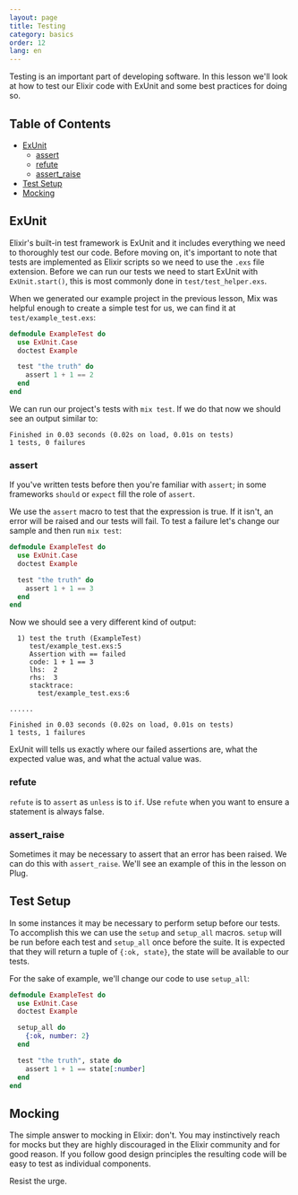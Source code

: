 ```yaml
---
layout: page
title: Testing
category: basics
order: 12
lang: en
---
```


Testing is an important part of developing software.  In this lesson we'll look at how to test our Elixir code with ExUnit and some best practices for doing so.

## Table of Contents

- [ExUnit](#exunit)
  - [assert](#assert)
  - [refute](#refute)
  - [assert_raise](#assertraise)
- [Test Setup](#test-setup)
- [Mocking](#mocking)

## ExUnit

Elixir's built-in test framework is ExUnit and it includes everything we need to thoroughly test our code.  Before moving on, it's important to note that tests are implemented as Elixir scripts so we need to use the `.exs` file extension.  Before we can run our tests we need to start ExUnit with `ExUnit.start()`, this is most commonly done in `test/test_helper.exs`.

When we generated our example project in the previous lesson, Mix was helpful enough to create a simple test for us, we can find it at `test/example_test.exs`:

```elixir
defmodule ExampleTest do
  use ExUnit.Case
  doctest Example

  test "the truth" do
    assert 1 + 1 == 2
  end
end
```

We can run our project's tests with `mix test`.  If we do that now we should see an output similar to:

```shell
Finished in 0.03 seconds (0.02s on load, 0.01s on tests)
1 tests, 0 failures
```

### assert

If you've written tests before then you're familiar with `assert`; in some frameworks `should` or `expect` fill the role of `assert`.

We use the `assert` macro to test that the expression is true.  If it isn't, an error will be raised and our tests will fail.  To test a failure let's change our sample and then run `mix test`:

```elixir
defmodule ExampleTest do
  use ExUnit.Case
  doctest Example

  test "the truth" do
    assert 1 + 1 == 3
  end
end
```

Now we should see a very different kind of output:

```shell
  1) test the truth (ExampleTest)
     test/example_test.exs:5
     Assertion with == failed
     code: 1 + 1 == 3
     lhs:  2
     rhs:  3
     stacktrace:
       test/example_test.exs:6

......

Finished in 0.03 seconds (0.02s on load, 0.01s on tests)
1 tests, 1 failures
```

ExUnit will tells us exactly where our failed assertions are, what the expected value was, and what the actual value was.

### refute

`refute` is to `assert` as `unless` is to `if`.  Use `refute` when you want to ensure a statement is always false.

### assert_raise

Sometimes it may be necessary to assert that an error has been raised. We can do this with `assert_raise`.  We'll see an example of this in the lesson on Plug.

## Test Setup

In some instances it may be necessary to perform setup before our tests.  To accomplish this we can use the `setup` and `setup_all` macros.  `setup` will be run before each test and `setup_all` once before the suite.  It is expected that they will return a tuple of `{:ok, state}`, the state will be available to our tests.

For the sake of example, we'll change our code to use `setup_all`:

```elixir
defmodule ExampleTest do
  use ExUnit.Case
  doctest Example

  setup_all do
    {:ok, number: 2}
  end

  test "the truth", state do
    assert 1 + 1 == state[:number]
  end
end
```

## Mocking

The simple answer to mocking in Elixir: don't.  You may instinctively reach for mocks but they are highly discouraged in the Elixir community and for good reason.  If you follow good design principles the resulting code will be easy to test as individual components.

Resist the urge.
